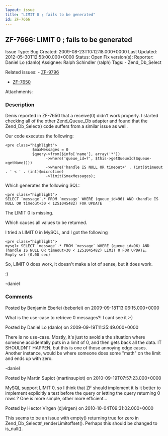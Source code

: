 ```yaml
---
layout: issue
title: "LIMIT 0 ; fails to be generated"
id: ZF-7666
---
```


ZF-7666: LIMIT 0 ; fails to be generated
----------------------------------------

 Issue Type: Bug Created: 2009-08-23T10:12:18.000+0000 Last Updated: 2012-05-30T12:53:00.000+0000 Status: Open Fix version(s): 
 Reporter:  Daniel Lo (danlo)  Assignee:  Ralph Schindler (ralph)  Tags: - Zend\_Db\_Select
 
 Related issues: - [ZF-9796](/issues/browse/ZF-9796)
- [ZF-7650](/issues/browse/ZF-7650)
 
 Attachments: 
### Description

Denis reported in ZF-7650 that a receive(0) didn't work properly. I started checking all of the other Zend\_Queue\_Db adapter and found that the Zend\_Db\_Select() code suffers from a similar issue as well.

Our code executes the following:

 
    <pre class="highlight">
                $maxMessages = 0
                $query->from($info['name'], array('*'))
                      ->where('queue_id=?', $this->getQueueId($queue->getName()))
                      ->where('handle IS NULL OR timeout+' . (int)$timeout . ' < ' . (int)$microtime)
                      ->limit($maxMessages);


Which generates the following SQL:

 
    <pre class="highlight">
    SELECT `message`.* FROM `message` WHERE (queue_id=96) AND (handle IS NULL OR timeout+30 < 1251045482) FOR UPDATE


The LIMIT 0 is missing.

Which causes all values to be returned.

I tried a LIMIT 0 in MySQL, and I got the following

 
    <pre class="highlight">
    mysql> SELECT `message`.* FROM `message` WHERE (queue_id=96) AND (handle IS NULL OR timeout+30 < 1251045482) LIMIT 0 FOR UPDATE;
    Empty set (0.00 sec)


So, LIMIT 0 does work, it doesn't make a lot of sense, but it does work.

:)

-daniel

 

 

### Comments

Posted by Benjamin Eberlei (beberlei) on 2009-09-18T13:06:15.000+0000

What is the use-case to retrieve 0 messages?! I cant see it :-)

 

 

Posted by Daniel Lo (danlo) on 2009-09-19T11:35:49.000+0000

There is no use-case. Mostly, it's just to avoid a the situation where someone accidentally puts in a limit of 0, and then gets back all the data. IT SHOULDN'T HAPPEN, but this is one of those annoying edge cases. Another instance, would be where someone does some "math" on the limit and ends up with zero.

-daniel

 

 

Posted by Martin Supiot (martinsupiot) on 2010-09-19T07:57:23.000+0000

MySQL support LIMIT 0, so I think that ZF should implement it Is it better to implement explicitly a test before the query or letting the query returning 0 rows ? One is more simple, other more efficient...

 

 

Posted by Hector Virgen (djvirgen) on 2010-10-04T09:31:02.000+0000

This seems to be an issue with empty() returning true for zero in Zend\_Db\_Select#\_renderLimitoffset(). Perhaps this should be changed to is\_null().

 

 